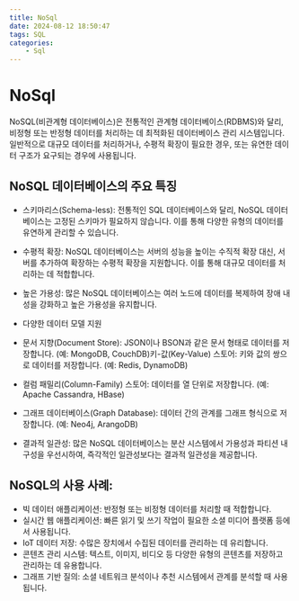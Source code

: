 ```yaml
---
title: NoSql
date: 2024-08-12 18:50:47
tags: SQL
categories:
    - Sql
---
```

# NoSql

NoSQL(비관계형 데이터베이스)은 전통적인 관계형 데이터베이스(RDBMS)와 달리, 비정형 또는 반정형 데이터를 처리하는 데 최적화된 데이터베이스 관리 시스템입니다. 일반적으로 대규모 데이터를 처리하거나, 수평적 확장이 필요한 경우, 또는 유연한 데이터 구조가 요구되는 경우에 사용됩니다.

## NoSQL 데이터베이스의 주요 특징

- 스키마리스(Schema-less): 전통적인 SQL 데이터베이스와 달리, NoSQL 데이터베이스는 고정된 스키마가 필요하지 않습니다. 이를 통해 다양한 유형의 데이터를 유연하게 관리할 수 있습니다.

- 수평적 확장: NoSQL 데이터베이스는 서버의 성능을 높이는 수직적 확장 대신, 서버를 추가하여 확장하는 수평적 확장을 지원합니다. 이를 통해 대규모 데이터를 처리하는 데 적합합니다.

- 높은 가용성: 많은 NoSQL 데이터베이스는 여러 노드에 데이터를 복제하여 장애 내성을 강화하고 높은 가용성을 유지합니다.


- 다양한 데이터 모델 지원
- 문서 지향(Document Store): JSON이나 BSON과 같은 문서 형태로 데이터를 저장합니다. (예: MongoDB, CouchDB)키-값(Key-Value) 스토어: 키와 값의 쌍으로 데이터를 저장합니다. (예: Redis, DynamoDB)
- 컬럼 패밀리(Column-Family) 스토어: 데이터를 열 단위로 저장합니다. (예: Apache Cassandra, HBase)
- 그래프 데이터베이스(Graph Database): 데이터 간의 관계를 그래프 형식으로 저장합니다. (예: Neo4j, ArangoDB)


- 결과적 일관성: 많은 NoSQL 데이터베이스는 분산 시스템에서 가용성과 파티션 내구성을 우선시하여, 즉각적인 일관성보다는 결과적 일관성을 제공합니다.


## NoSQL의 사용 사례:

- 빅 데이터 애플리케이션: 반정형 또는 비정형 데이터를 처리할 때 적합합니다.
- 실시간 웹 애플리케이션: 빠른 읽기 및 쓰기 작업이 필요한 소셜 미디어 플랫폼 등에서 사용됩니다.
- IoT 데이터 저장: 수많은 장치에서 수집된 데이터를 관리하는 데 유리합니다.
- 콘텐츠 관리 시스템: 텍스트, 이미지, 비디오 등 다양한 유형의 콘텐츠를 저장하고 관리하는 데 유용합니다.
- 그래프 기반 질의: 소셜 네트워크 분석이나 추천 시스템에서 관계를 분석할 때 사용됩니다.